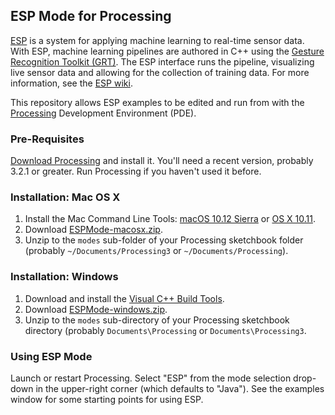 ## ESP Mode for Processing

[ESP](https://github.com/damellis/ESP/) is a system for applying machine learning to real-time sensor data. With ESP, machine learning pipelines are authored in C++ using the [Gesture Recognition Toolkit (GRT)](http://nickgillian.com/grt/). The ESP interface runs the pipeline, visualizing live sensor data and allowing for the collection of training data. For more information, see the [ESP wiki](https://github.com/damellis/ESP/wiki).

This repository allows ESP examples to be edited and run from with the [Processing](https://processing.org) Development Environment (PDE).

### Pre-Requisites

[Download Processing](https://processing.org/download/) and install it. You'll need a recent version, probably 3.2.1 or greater. Run Processing if you haven't used it before.

### Installation: Mac OS X

1. Install the Mac Command Line Tools: [macOS 10.12 Sierra](http://adcdownload.apple.com/Developer_Tools/Command_Line_Tools_macOS_10.12_for_Xcode_8/Command_Line_Tools_macOS_10.12_for_Xcode_8.dmg) or [OS X 10.11](http://adcdownload.apple.com/Developer_Tools/Command_Line_Tools_OS_X_10.11_for_Xcode_7.3.1/Command_Line_Tools_OS_X_10.11_for_Xcode_7.3.1.dmg).
2. Download [ESPMode-macosx.zip](https://github.com/damellis/processing-esp-mode/releases/download/v1.0.1/ESPMode-macosx.zip). 
3. Unzip to the `modes` sub-folder of your Processing sketchbook folder (probably `~/Documents/Processing3` or `~/Documents/Processing`).

### Installation: Windows

1. Download and install the [Visual C++ Build Tools](http://landinghub.visualstudio.com/visual-cpp-build-tools).
2. Download [ESPMode-windows.zip](https://github.com/damellis/processing-esp-mode/releases/download/v1.0.1/ESPMode-windows.zip).
3. Unzip to the `modes` sub-directory of your Processing sketchbook directory (probably `Documents\Processing` or `Documents\Processing3`.

### Using ESP Mode

Launch or restart Processing. Select "ESP" from the mode selection drop-down in the upper-right corner (which defaults to "Java"). See the examples window for some starting points for using ESP.

